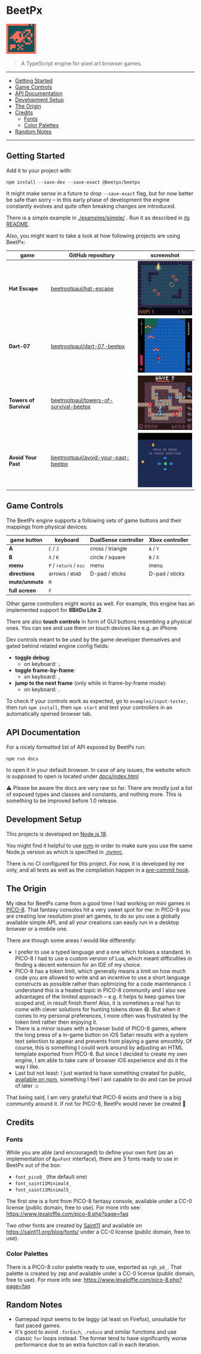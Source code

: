 # BeetPx

![BeetPx logo](<./logo/BeetPx%20logo%20(x5).png>)

> A TypeScript engine for pixel art browser games.

---

<!-- TOC -->

- [Getting Started](#getting-started)
- [Game Controls](#game-controls)
- [API Documentation](#api-documentation)
- [Development Setup](#development-setup)
- [The Origin](#the-origin)
- [Credits](#credits)
  - [Fonts](#fonts)
  - [Color Palettes](#color-palettes)
- [Random Notes](#random-notes)
<!-- TOC -->

---

## Getting Started

Add it to your project with:

```shell
npm install --save-dev --save-exact @beetpx/beetpx
```

It might make sense in a future to drop `--save-exact` flag, but for now better
be safe than sorry – in this early phase of development the engine constantly
evolves and quite often breaking changes are introduced.

There is a simple example in [./examples/simple/](examples/simple/README.md) .
Run it as described in [its README](examples/simple/README.md).

Also, you might want to take a look at how following projects are using BeetPx:

| game                   | GitHub repository                                                                                   | screenshot                                                       |
| ---------------------- | --------------------------------------------------------------------------------------------------- | ---------------------------------------------------------------- |
| **Hat Escape**         | [beetrootpaul/hat-escape](https://github.com/beetrootpaul/hat-escape)                               | <img src="misc/game-example-hat-escape.png" width="192">         |
| **Dart-07**            | [beetrootpaul/dart-07-beetpx](https://github.com/beetrootpaul/dart-07-beetpx)                       | <img src="misc/game-example-dart-07.gif" width="192">            |
| **Towers of Survival** | [beetrootpaul/towers-of-survival-beetpx](https://github.com/beetrootpaul/towers-of-survival-beetpx) | <img src="misc/game-example-towers-of-survival.png" width="192"> |
| **Avoid Your Past**    | [beetrootpaul/avoid-your-past-beetpx](https://github.com/beetrootpaul/avoid-your-past-beetpx)       | <img src="misc/game-example-avoid-your-past.png" width="192">    |

## Game Controls

The BeetPx engine supports a following sets of game buttons and their mappings
from physical devices:

| game button     | keyboard               | DualSense controller | Xbox controller |
| --------------- | ---------------------- | -------------------- | --------------- |
| **A**           | `C` / `J`              | cross / triangle     | `A` / `Y`       |
| **B**           | `X` / `K`              | circle / square      | `B` / `X`       |
| **menu**        | `P` / `return` / `esc` | menu                 | menu            |
| **directions**  | arrows / `WSAD`        | D-pad / sticks       | D-pad / sticks  |
| **mute/unmute** | `M`                    |                      |                 |
| **full screen** | `F`                    |                      |                 |

Other game controllers might works as well. For example, this engine has an
implemented support for **8BitDo Lite 2**.

There are also **touch controls** in form of GUI buttons resembling a physical
ones. You can see and use them on touch devices like e.g. an iPhone.

Dev controls meant to be used by the game developer themselves and gated behind
related engine config fields:

- **toggle debug**:
  - on keyboard: `;`
- **toggle frame-by-frame**:
  - on keyboard: `,`
- **jump to the next frame** (only while in frame-by-frame mode):
  - on keyboard: `.`

To check if your controls work as expected, go to `examples/input-tester`, then
run `npm install`, then `npm start` and test your controllers in an
automatically opened browser tab.

## API Documentation

For a nicely formatted list of API exposed by BeetPx run:

```shell
npm run docs
```

to open it in your default browser. In case of any issues, the website which is
supposed to open is located under [docs/index.html](./docs/index.html)

⚠️ Please be aware the docs are very raw so far. There are mostly just a list of
exposed types and classes and constants, and nothing more. This is something to
be improved before 1.0 release.

## Development Setup

This projects is developed on
[Node.js 18](https://nodejs.org/docs/latest-v18.x/api/index.html).

You might find it helpful to use
[nvm](https://github.com/nvm-sh/nvm#installing-and-updating) in order to make
sure you use the same Node.js version as which is specified in [.nvmrc](.nvmrc).

There is no CI configured for this project. For now, it is developed by me only,
and all tests as well as the compilation happen in a
[pre-commit hook](.husky/pre-commit).

## The Origin

My idea for BeetPx came from a good time I had working on mini games in
[PICO-8](https://www.lexaloffle.com/pico-8.php). That fantasy consoles hit a
very sweet spot for me: in PICO-8 you are creating low resolution pixel art
games, to do so you use a globally available simple API, and all your creations
can easily run in a desktop browser or a mobile one.

There are though some areas I would like differently:

- I prefer to use a typed language and a one which follows a standard. In PICO-8
  I had to use a custom version of Lua, which meant difficulties in finding a
  decent extension for an IDE of my choice.
- PICO-8 has a token limit, which generally means a limit on how much code you
  are allowed to write and an incentive to use a short language constructs as
  possible rather than optimizing for a code maintenance. I understand this is a
  heated topic in PICO-8 community and I also see advantages of the limited
  approach – e.g. it helps to keep games low scoped and, in result finish them!
  Also, it is sometimes a real fun to come with clever solutions for hunting
  tokens down 😄. But when it comes to my personal preferences, I more often was
  frustrated by the token limit rather then enjoying it.
- There is a minor issues with a browser build of PICO-8 games, where the long
  press of a in-game button on iOS Safari results with a system text selection
  to appear and prevents from playing a game smoothly. Of course, this is
  something I could work around by adjusting an HTML template exported from
  PICO-8. But since I decided to create my own engine, I am able to take care of
  browser iOS experience and do it the way I like.
- Last but not least: I just wanted to have something created for public,
  [available on npm](https://www.npmjs.com/package/@beetpx/beetpx), something I
  feel I am capable to do and can be proud of later ☺️

That being said, I am very grateful that PICO-8 exists and there is a big
community around it. If not for PICO-8, BeetPx would never be created 💛

## Credits

### Fonts

While you are able (and encouraged) to define your own font (as an
implementation of `BpxFont` interface), there are 3 fonts ready to use in BeetPx
out of the box:

- `font_pico8_` (the default one)
- `font_saint11Minimal4_`
- `font_saint11Minimal5_`

The first one is a font from PICO-8 fantasy console, available under a CC-0
license (public domain, free to use). For more info see:
https://www.lexaloffle.com/pico-8.php?page=faq

Two other fonts are created by [Saint11](https://saint11.org/about/) and
available on https://saint11.org/blog/fonts/ under a CC-0 license (public
domain, free to use).

### Color Palettes

There is a PICO-8 color palette ready to use, exported as `rgb_p8_`. That
palette is created by zep and available under a CC-0 license (public domain,
free to use). For more info see: https://www.lexaloffle.com/pico-8.php?page=faq

## Random Notes

- Gamepad input seems to be laggy (at least on Firefox), unsuitable for fast
  paced games.
- It's good to avoid `.forEach`, `.reduce` and similar functions and use classic
  `for` loops instead. The former tend to have significantly worse performance
  due to an extra function call in each iteration.

